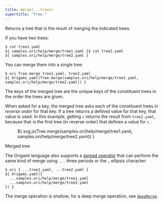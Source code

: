 ```yaml
---
title: merge(...trees)
supertitle: "Tree."
---
```


Returns a tree that is the result of merging the indicated trees.

If you have two trees:

```console
$ cat tree1.yaml
${ samples.ori/help/merge/tree1.yaml }$ cat tree2.yaml
${ samples.ori/help/merge/tree2.yaml }
```

You can merge them into a single tree:

```console
$ ori Tree.merge tree1.yaml, tree2.yaml
${ Origami.yaml(Tree.merge(samples.ori/help/merge/tree1.yaml, samples.ori/help/merge/tree2.yaml)) }
```

The keys of the merged tree are the unique keys of the constituent trees in the order the trees are given.

When asked for a key, the merged tree asks each of the constituent trees _in reverse order_ for that key. If a tree returns a defined value for that key, that value is used. In this example, getting `c` returns the result from `tree2.yaml`, because that is the first tree (in reverse order) that defines a value for `c`.

<div class="sideBySide">
  <figure>
    ${ svg.js(Tree.merge(samples.ori/help/merge/tree1.yaml, samples.ori/help/merge/tree2.yaml)) }
  </figure>
  <figcaption>Merged tree</figcaption>
</div>

The Origami language also supports a [spread operator](/language/syntax.html#spread-operator) that can perform the same kind of merge using `...` three periods or the `…` ellipsis character:

```console
$ ori { ...tree1.yaml, ...tree2.yaml }
${ Origami.yaml({
  ...samples.ori/help/merge/tree1.yaml
  ...samples.ori/help/merge/tree2.yaml
}) }
```

The merge operation is shallow; for a deep merge operation, see [`deepMerge`](deepMerge.html).

